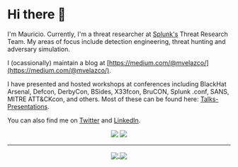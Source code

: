 
# Hi there 👋

I'm Mauricio. Currently, I'm a threat researcher at [Splunk's](https://www.splunk.com) Threat Research Team. My areas of focus include detection engineering, threat hunting and adversary simulation.


I (ocassionally) maintain a blog at [https://medium.com/@mvelazco/](https://medium.com/@mvelazco/).

I have presented and hosted workshops at conferences including BlackHat Arsenal, Defcon, DerbyCon, BSides, X33fcon, BruCON, Splunk .conf, SANS, MITRE ATT&CKcon, and  others. Most of these can be found here: [Talks-Presentations](https://github.com/mvelazc0/Talks-Presentations).

You can also find me on [Twitter](https://twitter.com/mvelazco) and [LinkedIn](https://www.linkedin.com/in/mauricio-velazco-4314b51a/).

<p align="center">
    <a href="https://twitter.com/mvelazco"><img src="https://img.shields.io/twitter/follow/mvelazco?style=for-the-badge&logo=twitter&logoColor=ffffff&labelColor=1a1a1a&color=53B1A8"></a>
    <a href="https://github.com/mvelazc0"><img src="https://img.shields.io/github/followers/mvelazc0?style=for-the-badge&logo=github&logoColor=ffffff&labelColor=1a1a1a&color=53B1A8"></a>
</p>

---

<p align="center">
<a href="https://github.com/mvelazc0/mvelazc0">
  <img align="center" src="https://github-readme-stats.vercel.app/api?username=mvelazc0&include_all_commits=true&custom_title=mvelazc0's+GitHub+Stats&hide=contribs&show_icons=true&line_height=32&count_private=true&title_color=ffffff&text_color=c9cacc&icon_color=53B1A8&bg_color=1a1a1a"/>
</a>

<a href="https://github.com/mvelazc0/mvelazc0">
  <img align="center" src="https://github-readme-stats.vercel.app/api/top-langs/?username=mvelazc0&hide_title=false&exclude_repo=mvelazc0.github.io&langs_count=3&layout=default&hide_border=false&bg_color=1a1a1a&text_color=c9cacc&title_color=ffffff"/>
</a>
</p> 
<!--
**mvelazc0/mvelazc0** is a ✨ _special_ ✨ repository because its `README.md` (this file) appears on your GitHub profile.

Here are some ideas to get you started:

- 🔭 I’m currently working on ...
- 🌱 I’m currently learning ...
- 👯 I’m looking to collaborate on ...
- 🤔 I’m looking for help with ...
- 💬 Ask me about ...
- 📫 How to reach me: ...
- 😄 Pronouns: ...
- ⚡ Fun fact: ...
-->
